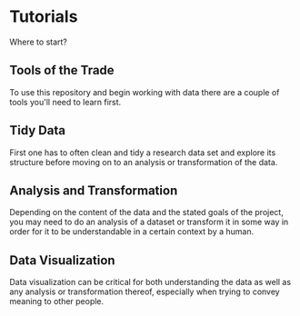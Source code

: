 # Tutorials

Where to start?

## Tools of the Trade
To use this repository and begin working with data there are a couple of tools you'll need to learn first.  


## Tidy Data
First one has to often clean and tidy a research data set and explore its structure before moving on to an analysis or transformation of the data.  


## Analysis and Transformation

Depending on the content of the data and the stated goals of the project, you may need to do an analysis of a dataset or transform it in some way in order for it to be understandable in a certain context by a human.  


## Data Visualization

Data visualization can be critical for both understanding the data as well as any analysis or transformation thereof, especially when trying to convey meaning to other people.  

